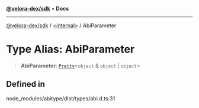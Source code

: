[**@velora-dex/sdk**](../../README.md) • **Docs**

***

[@velora-dex/sdk](../../globals.md) / [\<internal\>](../README.md) / AbiParameter

# Type Alias: AbiParameter

> **AbiParameter**: [`Pretty`](Pretty.md)\<`object` & `object` \| `object`\>

## Defined in

node\_modules/abitype/dist/types/abi.d.ts:31
